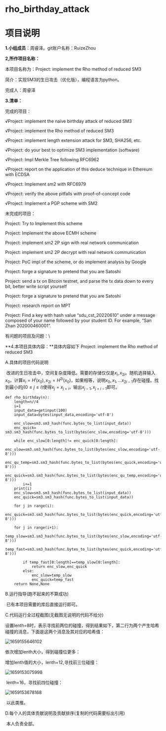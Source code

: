 # rho_birthday_attack
# 项目说明

**1.小组成员**：周睿泽。git账户名称：RuizeZhou

**2,所作项目名称：**

本项目名称为：Project:  implement the Rho method of reduced SM3

简介：实现SM3的生日攻击（优化版），编程语言为python。

完成人：周睿泽

**3.清单：**

完成的项目：

√Project: implement the naïve birthday attack of reduced SM3 

√Project: implement the Rho method of reduced SM3

√Project: implement length extension attack for SM3, SHA256, etc.

√Project: do your best to optimize SM3 implementation (software)

√Project: Impl Merkle Tree following RFC6962

√Project: report on the application of this deduce technique in Ethereum with ECDSA

√Project: Implement sm2 with RFC6979

√Project: verify the above pitfalls with proof-of-concept code

√Project: Implement a PGP scheme with SM2

未完成的项目：

Project: Try to Implement this scheme

Project: Implement the above ECMH scheme

Project: implement sm2 2P sign with real network communication

Project: implement sm2 2P decrypt with real network communication

Project: PoC impl of the scheme, or do implement analysis by Google

Project: forge a signature to pretend that you are Satoshi

Project: send a tx on Bitcoin testnet, and parse the tx data down to every bit, better write script yourself

Project: forge a signature to pretend that you are Satoshi

Project: research report on MPT

Project: Find a key with hash value “sdu_cst_20220610” under a message composed of your name followed by your student ID. For example, “San Zhan 202000460001”.

有问题的项目及问题：\

**4.本项目具体内容：**具体内容如下
Project: implement the Rho method of reduced SM3

A.具体的项目代码说明

​	改进的生日攻击中，空间复杂度降低。需要的存储仅仅是$x_i,x_{2i}$。随机选择输入$x_0$，计算$x_i=H^i(x_0),x_{2i}=H^{2i}(x_0)$，如果相等，说明$x_0,x_1,...x_{2i-1}$存在碰撞。找到最小的$j(0\leq j\leq i)$使得$x_j=x_{j+i}$，输出$x_{j-1},x_{j+i-1}$即可。

```
def rho_birthday(n):
    length=n//4
    i=1
    input_data=getinput(100)
    input_data=bytes(input_data,encoding='utf-8')

    enc_slow=sm3.sm3_hash(func.bytes_to_list(input_data))
    enc_quick= sm3.sm3_hash(func.bytes_to_list(bytes(enc_slow,encoding='utf-8')))

    while enc_slow[0:length]!= enc_quick[0:length]:
        enc_slow=sm3.sm3_hash(func.bytes_to_list(bytes(enc_slow,encoding='utf-8')))
        enc_qu_temp=sm3.sm3_hash(func.bytes_to_list(bytes(enc_quick,encoding='utf-8')))
        enc_quick=sm3.sm3_hash(func.bytes_to_list(bytes(enc_qu_temp,encoding='utf-8')))
        i+=1
    print(i)
    enc_slow=sm3.sm3_hash(func.bytes_to_list(input_data))
    enc_quick=sm3.sm3_hash(func.bytes_to_list(input_data))

    for j in range(i):
        enc_quick=sm3.sm3_hash(func.bytes_to_list(bytes(enc_quick,encoding='utf-8')))

    for j in range(i+1):
        temp_slow=sm3.sm3_hash(func.bytes_to_list(bytes(enc_slow,encoding='utf-8')))
        temp_fast=sm3.sm3_hash(func.bytes_to_list(bytes(enc_quick,encoding='utf-8')))

        if temp_fast[0:length]==temp_slow[0:length]:
            return enc_slow,enc_quick
        else:
            enc_slow=temp_slow
            enc_quick=temp_fast
    return None,None
```




B.运行指导(跑不起来的不算成功)

​	已有本项目需要的库后直接运行即可。

C.代码运行全过程截图(无截图无说明的代码不给分)

​	设置lenth=8时，表示寻找前两位的碰撞，得到结果如下，第二行为两个产生哈希碰撞的消息，下面是这两个消息及其对应的哈希值：

![1659155646102](https://cdn.jsdelivr.net/gh/RuizeZhou/images/1659155646102.png)

依次增加lenth大小，得到碰撞位更多：

增加lenth值的大小，lenth=12,寻找前三位碰撞：

![1659153075998](https://cdn.jsdelivr.net/gh/RuizeZhou/images/1659153075998.png)

​	lenth=16，寻找前四位碰撞：

![1659153678168](https://cdn.jsdelivr.net/gh/RuizeZhou/images/1659153678168.png)


​	以此类推。

D.每个人的具体贡献说明及贡献排序(复制的代码需要标出引用)

​	本人负责全部。
